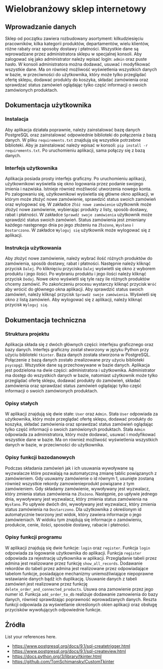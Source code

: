 # Wielobranżowy sklep internetowy

## Wprowadzanie danych

Sklep od początku zawiera rozbudowany asortyment: kilkudziesięciu pracowników, kilka kategorii produktów, departamentów, wielu klientów, różne rabaty oraz sposoby dostawy i płatności. Wszystkie dane są wprowadzane przez administratora sklepu w specjalnej konsoli. Aby zalogować się jako administrator należy wpisać login: `admin` oraz puste hasło. W konsoli administratora można dodawać, usuwać i modyfikować wszystkie dane. Ma on również możliwość wyświetlenia wszystkich danych w bazie, w przeciwności do użytkownika, który może tylko przeglądać ofertę sklepu, dodawać produkty do koszyka, składać zamówienia oraz sprawdzać status zamówień oglądając tylko część informacji o swoich zamówionych produktach.

## Dokumentacja użytkownika

### Instalacja

Aby aplikacja działała poprawnie, należy zainstalować bazę danych PostgreSQL oraz zainstalować odpowiednie biblioteki do połączenia z bazą danych. W pliku `requirements.txt` znajdują się wszystkie potrzebne biblioteki. Aby je zainstalować należy wpisać w konsoli: `pip install -r requirements.txt`. Po uruchomieniu aplikacji, sama połączy się z bazą danych.

### Interfejs użytkownika

Aplikacja posiada prosty interfejs graficzny. Po uruchomieniu aplikacji, użytkownikowi wyświetla się okno logowania przez podanie swojego imienia i nazwiska. Istnieje również możliwość utworzenia nowego konta. Po zalogowaniu się, użytkownikowi wyświetla się główne okno aplikacji, w którym może złożyć nowe zamówienie, sprawdzić status swoich zamówień oraz wylogować się. W zakładce `Złóż nowe zamówienie` użytkownik może złożyć nowe zamówienie, wybierając produkty z listy, sposób dostawy, rabat i płatności. W zakładce `Sprawdź swoje zamówienia` użytkownik może sprawdzić status swoich zamówień. Status zamówienia jest zmieniany każdego następnego dnia po jego złożeniu na `Złożono`, `Wysłano` i `Dostarczono`. W zakładce `Wyloguj się` użytkownik może wylogować się z aplikacji.

### Instrukcja użytkowania

Aby złożyć nowe zamówienie, należy wybrać ilość różnych produktów do zamówienia, sposób dostawy, rabat i płatności. Następnie należy kliknąć przycisk `Dalej`. Po kliknięciu przycisku `Dalej` wyświetli się okno z wyborem produktu i jego ilości. Po wybraniu produktu i jego ilości należy kliknąć przycisk `Dodaj`. Nowe okno wyświetli się tyle razy ile różnych produktów chcemy zamówić. Po zakończeniu procesu wystarczy kliknąć przycisk `Wróć` aby wrócić do głównego okna aplikacji. Aby sprawdzić status swoich zamówień, należy kliknąć przycisk `Sprawdź swoje zamówienia`. Wyświetli się okno z listą zamówień. Aby wylogować się z aplikacji, należy kliknąć przycisk `Wyloguj się`.

## Dokumentacja techniczna

### Struktura projektu

Aplikacja składa się z dwóch głównych części: interfejsu graficznego oraz bazy danych. Interfejs graficzny został stworzony w języku Python przy użyciu biblioteki `tkinter`. Baza danych została stworzona w PostgreSQL. Połączenie z bazą danych zostało zrealizowane przy użyciu biblioteki `psycopg2`. Wszystkie dane są przechowywane w bazie danych. Aplikacja jest podzielona na dwie części: administratora i użytkownika. Administrator ma dostęp do wszystkich danych w bazie, natomiast użytkownik może tylko przeglądać ofertę sklepu, dodawać produkty do zamówień, składać zamówienia oraz sprawdzać status zamówień oglądając tylko część informacji o swoich zamówionych produktach.

### Opisy stałych

W aplikacji znajdują się dwie stałe: `User` oraz `Admin`. Stała `User` odpowiada za użytkownika, który może przeglądać ofertę sklepu, dodawać produkty do koszyka, składać zamówienia oraz sprawdzać status zamówień oglądając tylko część informacji o swoich zamówionych produktach. Stała `Admin` odpowiada za administratora, który może dodawać, usuwać i modyfikować wszystkie dane w bazie. Ma on również możliwość wyświetlenia wszystkich danych w bazie, w przeciwności do użytkownika.

### Opisy funkcji bazodanowych

Podczas składania zamówień jak i ich usuwania wywoływane są wyzwalacze które pozwalają na automatyczną zmianę tablic powiązanych z zamówieniem. Gdy usuwamy zamówienie o id równym 1, usunięte zostaną również wszystkie rekordy zamowienieprodukt powiązane z tym zamówieniem. Gdy składamy zamówienie, wywoływany jest wyzwalacz, który zmienia status zamówienia na `Złożono`. Następnie, po upływie jednego dnia, wywoływany jest wyzwalacz, który zmienia status zamówienia na `Wysłano`. Po upływie dwóch dni, wywoływany jest wyzwalacz, który zmienia status zamówienia na `Dostarczono`. Dla użytkownika z określonym id automatycznie tworzony jest widok, który zawiera informacje o jego zamówieniach. W widoku tym znajdują się informacje o zamówieniu, produkcie, cenie, ilości, sposobie dostawy, rabacie i płatności. 

### Opisy funkcji programu

W aplikacji znajdują się dwie funkcje: `login` oraz `register`. Funkcja `login` odpowiada za logowanie użytkownika do aplikacji. Funkcja `register` odpowiada za rejestrację użytkownika w aplikacji. Przeglądanie tabeli przez admina jest realizowane przez funkcję `show_all_records`. Dodawanie rekordów do tabeli przez admina jest realizowane przez odpowiadające tabelom funkcje, posiadające mechanizmy uniemożliwiające niepoprawne wstawianie danych bądź ich duplikację. Usuwanie danych z tabeli zamówień jest realizowane przez funkcję `delete_order_and_connected_products`. Usuwa ona zamowienie przez jego numer id. Funkcja `add_order_to_db` realizuje dodawanie zamowienia do bazy danych, również sprawdzając poprawność wprowadzanych danych. Reszta funkcji odpowiada za wyświetlanie określonych okien aplikacji oraz obsługę przycisków wywołujących odpowiednie funkcje.

## Żródła

List your references here.
- https://www.postgresql.org/docs/9.1/sql-createtrigger.html
- https://www.postgresql.org/docs/9.1/sql-createview.html
- https://docs.python.org/3/library/tkinter.html
- https://github.com/TomSchimansky/CustomTkinter